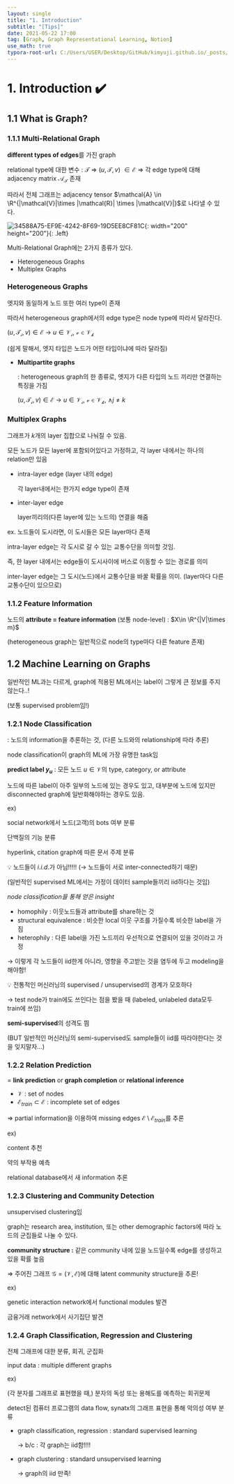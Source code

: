 ```yaml
---
layout: single
title: "1. Introduction"
subtitle: "[Tips]"
date: 2021-05-22 17:00
tag: [Graph, Graph Representational Learning, Notion]
use_math: true
typora-root-url: C:/Users/USER/Desktop/GitHub/kimyuji.github.io/_posts/
---
```


# 1. Introduction ✔️

## 1.1 What is Graph?

### 1.1.1 Multi-Relational Graph

**different types of edges**를 가진 graph

relational type에 대한 변수 : $\mathcal{T}$ ⇒ ($u, \mathcal{T}, v$) $\in \mathcal{E}$ ⇒ 각 edge type에 대해 adjacency matrix $\mathcal{A}_{\mathcal{T}}$ 존재

따라서 전체 그래프는 adjacency tensor $\mathcal{A} \in \R^{|\mathcal{V}|\times |\mathcal{R}| \times |\mathcal{V}|}$로 나타낼 수 있다.  


![34588A75-EF9E-4242-8F69-19D5EE8CF81C](https://user-images.githubusercontent.com/68378932/119223308-91df7880-bb33-11eb-8391-0eb146095d3d.jpeg){: width="200" height="200"}{: .left}


Multi-Relational Graph에는 2가지 종류가 있다.

- Heterogeneous Graphs
- Multiplex Graphs

### Heterogeneous Graphs

엣지와 동일하게 노드 또한 여러 type이 존재

따라서 heterogeneous graph에서의 edge type은 node type에 따라서 달라진다. 

$(u,\mathcal{T_i},v) \in \mathcal{E} \ \rightarrow \ u\in\mathcal{V_i, \ v\in\mathcal{V_k}}$

(쉽게 말해서, 엣지 타입은 노드가 어떤 타입이냐에 따라 달라짐)

- **Multipartite graphs**

    : heterogeneous graph의 한 종류로, 엣지가 다른 타입의 노드 끼리만 연결하는 특징을 가짐

    $(u,\mathcal{T_i},v) \in \mathcal{E} \ \rightarrow \ u\in\mathcal{V_i, \ v\in\mathcal{V_k}}$,  $\wedge j\neq k$

### Multiplex Graphs

그래프가 $k$개의 layer 집합으로 나눠질 수 있음.

모든 노드가 모든 layer에 포함되어있다고 가정하고, 각 layer 내에서는 하나의 relation만 있음

- intra-layer edge (layer 내의 edge)

    각 layer내에서는 한가지 edge type이 존재 

- inter-layer edge

    layer끼리의(다른 layer에 있는 노드의) 연결을 해줌

ex. 노드들이 도시라면, 이 도시들은 모든 layer마다 존재

intra-layer edge는 각 도시로 갈 수 있는 교통수단을 의미할 것임. 

즉, 한 layer 내에서는 edge들이 도시사이에 버스로 이동할 수 있는 경로를 의미 

inter-layer edge는 그 도시(노드)에서 교통수단을 바꿀 확률을 의미.  (layer마다 다른 교통수단이 있으므로)

### 1.1.2 Feature Information

노드의 **attribute = feature information** (보통 node-level) : $X\in \R^{|V|\times m}$

(heterogeneous graph는 일반적으로 node의 type마다 다른 feature 존재)

## 1.2 Machine Learning on Graphs

일반적인 ML과는 다르게, graph에 적용된 ML에서는 label이 그렇게 큰 정보를 주지 않는다..! 

(보통 supervised problem임!)

### 1.2.1 Node Classification

: 노드의 information을 추론하는 것, (다른 노드와의 relationship에 따라 추론)

node classification이 graph의 ML에 가장 유명한 task임

**predict label $y_u$** : 모든 노드 $u\in \mathcal{V}$의 type, category, or attribute 

노드에 따른 label이 아주 일부의 노드에 있는 경우도 있고, 대부분에 노드에 있지만 disconnected graph에 일반화해야하는 경우도 있음. 

ex) 

social network에서 노드(고객)의 bots 여부 분류

단백질의 기능 분류

hyperlink, citation graph에 따른 문서 주제 분류

💡 노드들이 $i.i.d.$가 아님!!!!! (→ 노드들이 서로 inter-connected하기 때문)

(일반적인 supervised ML에서는 가정이 데이터 sample들끼리 iid하다는 것임)

*node classification을 통해 얻은 insight*

- homophily : 이웃노드들과 attribute를 share하는 것
- structural equivalence : 비슷한 local 이웃 구조를 가질수록 비슷한 label을 가짐
- heterophily : 다른 label을 가진 노드끼리 우선적으로 연결되어 있을 것이라고 가정

→ 이렇게 각 노드들이 iid한게 아니라, 영향을 주고받는 것을 염두에 두고 modeling을 해야함!

💡 전통적인 머신러닝의 supervised / unsupervised의 경계가 모호하다

→ test node가 train에도 쓰인다는 점을 봤을 때 (labeled, unlabeled data모두 train에 쓰임) 

**semi-supervised**의 성격도 띔 

(BUT 일반적인 머신러닝의 semi-supervised도 sample들이 iid를 따라야한다는 것을 잊지말자...)

### 1.2.2 Relation Prediction

= **link prediction** or **graph completion** or **relational inference**

- $\mathcal{V}$ : set of nodes
- $\mathcal{E}_{train} \subset \mathcal{E}$ : incomplete set of edges

⇒ partial information을 이용하여 missing edges $\mathcal{E} \setminus \mathcal{E}_{train}$를 추론

ex)

content 추천

약의 부작용 예측

relational database에서 새 information 추론

### 1.2.3 Clustering and Community Detection

unsupervised clustering임

graph는 research area, institution, 또는 other demographic factors에 따라 노드의 군집들로 나눌 수 있다. 

**community structure :** 같은 community 내에 있을 노드일수록 edge를 생성하고 있을 확률 높음

⇒ 주어진 그래프 $\mathcal{G=(V,E)}$에 대해 latent community structure을 추론! 

ex) 

genetic interaction network에서 functional modules 발견

금융거래 network에서 사기집단 발견

### 1.2.4 Graph Classification, Regression and Clustering

전체 그래프에 대한 분류, 회귀, 군집화

input data : multiple different graphs

ex) 

(각 분자를 그래프로 표현했을 때,) 분자의 독성 또는 용해도를 예측하는 회귀문제 

detect된 컴퓨터 프로그램의 data flow, synatx의 그래프 표현을 통해 악의성 여부 분류

- graph classification, regression : standard supervised learning

    → b/c : 각 graph는 iid함!!!!

- graph clustering : standard unsupervised learning

    → graph의 iid 만족!

